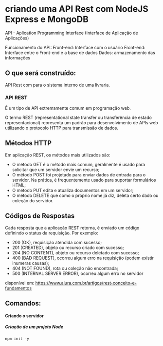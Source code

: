 # criando uma API Rest com NodeJS Express e MongoDB

API - Aplication Programming Interface
(Interface de Aplicação de Aplicações)

Funcionamento do API:
Front-end: Interface com o usuário 
Front-end: Interface entre o Front-end e a base de dados 
Dados: armazenamento das informações 

## O que será construído: 
API Rest com para o sistema interno de uma livraria.

### API REST
É um tipo de API extremamente comum em programação web.

O termo REST (representational state transfer ou transferência de estado representacional) representa um padrão para desenvolvimento de APIs web utilizando o protocolo HTTP para transmissão de dados.

## Métodos HTTP
Em aplicação REST, os métodos mais utilizados são:
* O método GET é o método mais comum, geralmente é usado para solicitar que um servidor envie um recurso;
* O método POST foi projetado para enviar dados de entrada para o servidor. Na prática, é frequentemente usado para suportar formulários HTML;
* O método PUT edita e atualiza documentos em um servidor;
* O método DELETE que como o próprio nome já diz, deleta certo dado ou coleção do servidor.

## Códigos de Respostas
Cada resposta que a aplicação REST retorna, é enviado um código definindo o status da requisição. Por exemplo:
* 200 (OK), requisição atendida com sucesso;
* 201 (CREATED), objeto ou recurso criado com sucesso;
* 204 (NO CONTENT), objeto ou recurso deletado com sucesso;
* 400 (BAD REQUEST), ocorreu algum erro na requisição (podem existir inumeras causas);
* 404 (NOT FOUND), rota ou coleção não encontrada;
* 500 (INTERNAL SERVER ERROR), ocorreu algum erro no servidor

disponível em: https://www.alura.com.br/artigos/rest-conceito-e-fundamentos


## Comandos:
#### Criando o servidor
##### Criação de um projeto Node
```npm init -y```
